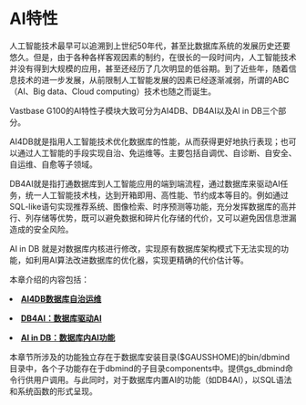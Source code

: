 # AI特性

人工智能技术最早可以追溯到上世纪50年代，甚至比数据库系统的发展历史还要悠久。但是，由于各种各样客观因素的制约，在很长的一段时间内，人工智能技术并没有得到大规模的应用，甚至还经历了几次明显的低谷期。到了近些年，随着信息技术的进一步发展，从前限制人工智能发展的因素已经逐渐减弱，所谓的ABC（AI、Big data、Cloud computing）技术也随之而诞生。

Vastbase G100的AI特性子模块大致可分为AI4DB、DB4AI以及AI in DB三个部分。

AI4DB就是指用人工智能技术优化数据库的性能，从而获得更好地执行表现；也可以通过人工智能的手段实现自治、免运维等。主要包括自调优、自诊断、自安全、自运维、自愈等子领域。

DB4AI就是指打通数据库到人工智能应用的端到端流程，通过数据库来驱动AI任务，统一人工智能技术栈，达到开箱即用、高性能、节约成本等目的。例如通过SQL-like语句实现推荐系统、图像检索、时序预测等功能，充分发挥数据库的高并行、列存储等优势，既可以避免数据和碎片化存储的代价，又可以避免因信息泄漏造成的安全风险。

AI in DB 就是对数据库内核进行修改，实现原有数据库架构模式下无法实现的功能，如利用AI算法改进数据库的优化器，实现更精确的代价估计等。

本章介绍的内容包括：

<a href="AI4DB数据库自治运维.html"><li>**AI4DB数据库自治运维**</li></a>

<a href="DB4AI-数据库驱动AI.html"><li>**DB4AI：数据库驱动AI**</li></a>

<a href="AI-in-DB-数据库内AI功能.html"><li>**AI in DB：数据库内AI功能**</li></a>

本章节所涉及的功能独立存在于数据库安装目录($GAUSSHOME)的bin/dbmind目录中，各个子功能存在于dbmind的子目录components中。提供gs_dbmind命令行供用户调用。与此同时，对于数据库内置AI的功能（如DB4AI），以SQL语法和系统函数的形式呈现。